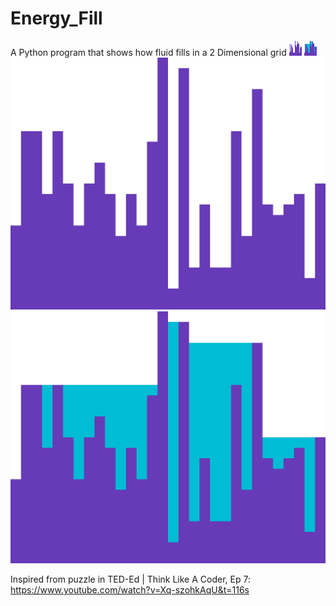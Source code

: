 # Energy_Fill
A Python program that shows how fluid fills in a 2 Dimensional grid ![alt text](Grid.bmp)  ![alt text](Grid_Filled.bmp)
![alt text](Grid.png)
![alt text](Grid_Filled.png)


Inspired from puzzle in TED-Ed | Think Like A Coder, Ep 7:
https://www.youtube.com/watch?v=Xq-szohkAqU&t=116s
